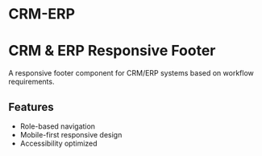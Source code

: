 # CRM-ERP
# CRM & ERP Responsive Footer

A responsive footer component for CRM/ERP systems based on workflow requirements.

## Features
- Role-based navigation
- Mobile-first responsive design
- Accessibility optimized
